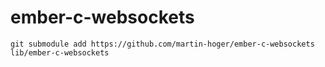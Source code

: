 # ember-c-websockets

```
git submodule add https://github.com/martin-hoger/ember-c-websockets lib/ember-c-websockets
```
